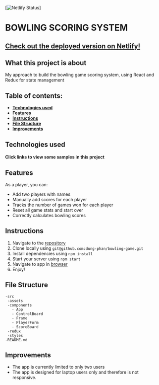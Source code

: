 [![Netlify Status](https://api.netlify.com/api/v1/badges/7a2b3940-04de-4a62-9531-b1442be13387/deploy-status)]

# BOWLING SCORING SYSTEM

## [ Check out the deployed version on Netlify! ](<(https://app.netlify.com/sites/bowling-score/deploys)>)

## What this project is about

My approach to build the bowling game scoring system, using React and Redux for state management

## Table of contents:

- **[Technologies used](#technologies-used)**
- **[Features](#features)**
- **[Instructions](#instructions)**
- **[File Structure](#file-structure)**
- **[Improvements](#improvements)**

## Technologies used

#### Click links to view some samples in this project

## Features

As a player, you can:

- Add two players with names
- Manually add scores for each player
- Tracks the number of games won for each player
- Reset all game stats and start over
- Correctly calculates bowling scores

## Instructions

1. Navigate to the [repository](https://github.com/dung-phan/bowling-game)
2. Clone locally using
   `git@github.com:dung-phan/bowling-game.git`
3. Install dependencies using `npm install`
4. Start your server using `npm start`
5. Navigate to app in [browser](http://localhost:3000)
6. Enjoy!

## File Structure

```
-src
 -assets
 -components
   - App
   - ControlBoard
   - Frame
   - PlayerForm
   - ScoreBoard
 -redux
 -styles
-README.md
```

## Improvements

- The app is currently limited to only two users
- The app is designed for laptop users only and therefore is not responsive.
